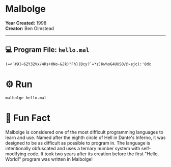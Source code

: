 # Malbolge

**Year Created:** 1998  
**Creator:** Ben Olmstead

---

## 💻 Program File: `hello.mal`

```
(=<`#9]~6ZY32Vx/4Rs+0No-&Jk)"Fh}|Bcy?`=*z]Kw%oG4UUS0/@-ejc(:'8dc
```

# ⚙️ Run

```
malbolge hello.mal
```

# 🧠 Fun Fact

Malbolge is considered one of the most difficult programming languages to learn and use. Named after the eighth circle of Hell in Dante's Inferno, it was designed to be as difficult as possible to program in. The language is intentionally obfuscated and uses a ternary number system with self-modifying code. It took two years after its creation before the first "Hello, World!" program was written in Malbolge!
